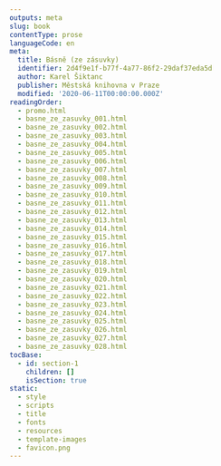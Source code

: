 ```yaml
---
outputs: meta
slug: book
contentType: prose
languageCode: en
meta:
  title: Básně (ze zásuvky)
  identifier: 2d4f9e1f-b77f-4a77-86f2-29daf37eda5d
  author: Karel Šiktanc
  publisher: Městská knihovna v Praze
  modified: '2020-06-11T00:00:00.000Z'
readingOrder:
  - promo.html
  - basne_ze_zasuvky_001.html
  - basne_ze_zasuvky_002.html
  - basne_ze_zasuvky_003.html
  - basne_ze_zasuvky_004.html
  - basne_ze_zasuvky_005.html
  - basne_ze_zasuvky_006.html
  - basne_ze_zasuvky_007.html
  - basne_ze_zasuvky_008.html
  - basne_ze_zasuvky_009.html
  - basne_ze_zasuvky_010.html
  - basne_ze_zasuvky_011.html
  - basne_ze_zasuvky_012.html
  - basne_ze_zasuvky_013.html
  - basne_ze_zasuvky_014.html
  - basne_ze_zasuvky_015.html
  - basne_ze_zasuvky_016.html
  - basne_ze_zasuvky_017.html
  - basne_ze_zasuvky_018.html
  - basne_ze_zasuvky_019.html
  - basne_ze_zasuvky_020.html
  - basne_ze_zasuvky_021.html
  - basne_ze_zasuvky_022.html
  - basne_ze_zasuvky_023.html
  - basne_ze_zasuvky_024.html
  - basne_ze_zasuvky_025.html
  - basne_ze_zasuvky_026.html
  - basne_ze_zasuvky_027.html
  - basne_ze_zasuvky_028.html
tocBase:
  - id: section-1
    children: []
    isSection: true
static:
  - style
  - scripts
  - title
  - fonts
  - resources
  - template-images
  - favicon.png
---
```

